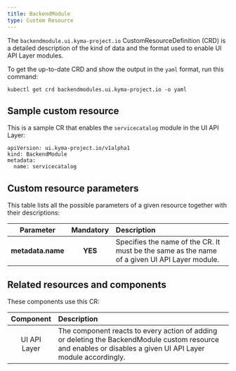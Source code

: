 ```yaml
---
title: BackendModule
type: Custom Resource
---
```


The `backendmodule.ui.kyma-project.io` CustomResourceDefinition (CRD) is a detailed description of the kind of data and the format used to enable UI API Layer modules.

To get the up-to-date CRD and show the output in the `yaml` format, run this command:

```
kubectl get crd backendmodules.ui.kyma-project.io -o yaml
```

## Sample custom resource

This is a sample CR that enables the `servicecatalog` module in the UI API Layer:

```
apiVersion: ui.kyma-project.io/v1alpha1
kind: BackendModule
metadata:
  name: servicecatalog
```

## Custom resource parameters

This table lists all the possible parameters of a given resource together with their descriptions:

| Parameter   |      Mandatory      |  Description |
|:----------:|:-------------:|:------|
| **metadata.name** |    **YES**   | Specifies the name of the CR. It must be the same as the name of a given UI API Layer module. |

## Related resources and components

These components use this CR:

| Component   |   Description |
|:----------:|:------|
| UI API Layer |  The component reacts to every action of adding or deleting the BackendModule custom resource and enables or disables a given UI API Layer module accordingly. |
